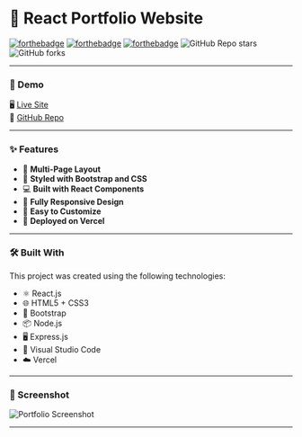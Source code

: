 # 💼 React Portfolio Website

[![forthebadge](https://forthebadge.com/images/badges/made-with-react.svg)](https://reactjs.org/)
[![forthebadge](https://forthebadge.com/images/badges/uses-html.svg)](https://developer.mozilla.org/en-US/docs/Web/HTML)
[![forthebadge](https://forthebadge.com/images/badges/uses-css.svg)](https://developer.mozilla.org/en-US/docs/Web/CSS)
![GitHub Repo stars](https://img.shields.io/github/stars/Gobikaulagu/Portfolio-react?style=social)
![GitHub forks](https://img.shields.io/github/forks/Gobikaulagu/Portfolio-react?style=social)

---

### 🔗 Demo

🖥️ [Live Site](https://your-live-link.com)  
📂 [GitHub Repo](https://github.com/Gobikaulagu/Portfolio-react)

---

### ✨ Features

- 📖 **Multi-Page Layout**
- 🎨 **Styled with Bootstrap and CSS**
- 💻 **Built with React Components**
- 📱 **Fully Responsive Design**
- 📝 **Easy to Customize**
- 🔄 **Deployed on Vercel**

---

### 🛠 Built With

This project was created using the following technologies:

- ⚛️ React.js
- 🌐 HTML5 + CSS3
- 🎨 Bootstrap
- 📦 Node.js
- 🖥️ Express.js
- 🔧 Visual Studio Code
- ☁️ Vercel

---

### 📸 Screenshot

![Portfolio Screenshot](./assets/screenshot.png)

---

